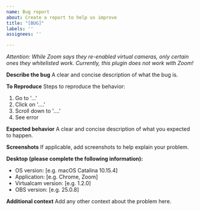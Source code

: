 ```yaml
---
name: Bug report
about: Create a report to help us improve
title: "[BUG]"
labels: ''
assignees: ''

---
```


_Attention: While Zoom says they re-enabled virtual cameras, only certain ones they whitelisted work. Currently, this plugin does not work with Zoom!_

**Describe the bug**
A clear and concise description of what the bug is.

**To Reproduce**
Steps to reproduce the behavior:
1. Go to '...'
2. Click on '....'
3. Scroll down to '....'
4. See error

**Expected behavior**
A clear and concise description of what you expected to happen.

**Screenshots**
If applicable, add screenshots to help explain your problem.

**Desktop (please complete the following information):**
 - OS version: [e.g. macOS Catalina 10.15.4]
 - Application: [e.g. Chrome, Zoom]
 - Virtualcam version: [e.g. 1.2.0]
 - OBS version: [e.g. 25.0.8]

**Additional context**
Add any other context about the problem here.
